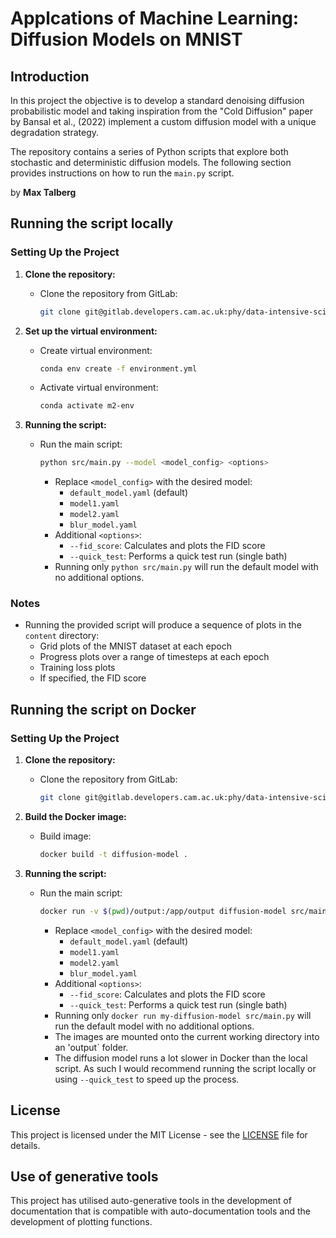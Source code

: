 # Applcations of Machine Learning: Diffusion Models on MNIST

## Introduction

In this project the objective is to develop a standard denoising diffusion probabilistic model and taking inspiration from the "Cold Diffusion" paper by Bansal et al., (2022) implement a custom diffusion model with a unique degradation strategy.

The repository contains a series of Python scripts that explore both stochastic and deterministic diffusion models. The following section provides instructions on how to run the `main.py` script.


by **Max Talberg**

## Running the script locally

### Setting Up the Project

1. **Clone the repository:**
   - Clone the repository from GitLab:
     ```bash
     git clone git@gitlab.developers.cam.ac.uk:phy/data-intensive-science-mphil/M2_Assessment/mt942.git
     ```

2. **Set up the virtual environment:**

   - Create virtual environment:
     ```bash
     conda env create -f environment.yml
     ```
    - Activate virtual environment:
      ```bash
      conda activate m2-env
      ```
3. **Running the script:**

   - Run the main script:
     ```bash
     python src/main.py --model <model_config> <options>
     ```
        - Replace `<model_config>` with the desired model:
          - `default_model.yaml` (default)
          - `model1.yaml`
          - `model2.yaml`
          - `blur_model.yaml`
        - Additional `<options>`:
          - `--fid_score`: Calculates and plots the FID score
          - `--quick_test`: Performs a quick test run (single bath)
        - Running only `python src/main.py` will run the default model with no additional options.
    

### Notes

- Running the provided script will produce a sequence of plots in the `content` directory:
    - Grid plots of the MNIST dataset at each epoch
    - Progress plots over a range of timesteps at each epoch
    - Training loss plots
    - If specified, the FID score


## Running the script on Docker

### Setting Up the Project

1. **Clone the repository:**
   - Clone the repository from GitLab:
     ```bash
     git clone git@gitlab.developers.cam.ac.uk:phy/data-intensive-science-mphil/M2_Assessment/mt942.git
     ```

2. **Build the Docker image:**

   - Build image:
     ```bash
     docker build -t diffusion-model .
     ```

3. **Running the script:**

   - Run the main script:
     ```bash
     docker run -v $(pwd)/output:/app/output diffusion-model src/main.py --model <model_config> <options>
     ```
        - Replace `<model_config>` with the desired model:
          - `default_model.yaml` (default)
          - `model1.yaml`
          - `model2.yaml`
          - `blur_model.yaml`
        - Additional `<options>`:
          - `--fid_score`: Calculates and plots the FID score
          - `--quick_test`: Performs a quick test run (single bath)
        - Running only `docker run my-diffusion-model src/main.py` will run the default model with no additional options.
        - The images are mounted onto the current working directory into an 'output` folder.
        - The diffusion model runs a lot slower in Docker than the local script. As such I would recommend running the script locally or using `--quick_test` to speed up the process.


## License

This project is licensed under the MIT License - see the [LICENSE](LICENSE) file for details.

## Use of generative tools

This project has utilised auto-generative tools in the development of documentation that is compatible with auto-documentation tools and the development of plotting functions.